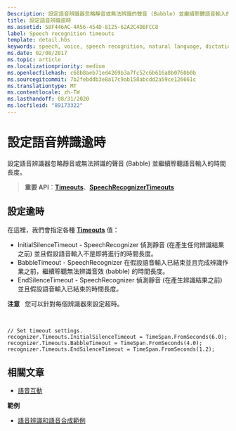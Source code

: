 ```yaml
---
Description: 設定語音辨識器忽略靜音或無法辨識的聲音 (Babble) 並繼續聆聽語音輸入的時間長度。
title: 設定語音辨識逾時
ms.assetid: 58F446AC-4A56-454D-8125-62A2C4DBFCC8
label: Speech recognition timeouts
template: detail.hbs
keywords: speech, voice, speech recognition, natural language, dictation, input, user interaction, 語音, 聲音, 語音辨識, 自然語言, 聽寫, 輸入, 使用者互動
ms.date: 02/08/2017
ms.topic: article
ms.localizationpriority: medium
ms.openlocfilehash: c68b8aeb71ed4269b3a7fc52c6b616a8b0760b0b
ms.sourcegitcommit: 7b2febddb3e8a17c9ab158abcdd2a59ce126661c
ms.translationtype: MT
ms.contentlocale: zh-TW
ms.lasthandoff: 08/31/2020
ms.locfileid: "89173322"
---
```

# <a name="set-speech-recognition-timeouts"></a>設定語音辨識逾時


設定語音辨識器忽略靜音或無法辨識的聲音 (Babble) 並繼續聆聽語音輸入的時間長度。

> **重要 API**：[**Timeouts**](/uwp/api/windows.media.speechrecognition.speechrecognizer.timeouts)、[**SpeechRecognizerTimeouts**](/uwp/api/Windows.Media.SpeechRecognition.SpeechRecognizerTimeouts)

## <a name="set-a-timeout"></a>設定逾時


在這裡，我們會指定各種 [**Timeouts**](/uwp/api/windows.media.speechrecognition.speechrecognizer.timeouts) 值：

-   InitialSilenceTimeout - SpeechRecognizer 偵測靜音 (在產生任何辨識結果之前) 並且假設語音輸入不是即將進行的時間長度。
-   BabbleTimeout - SpeechRecognizer 在假設語音輸入已結束並且完成辨識作業之前，繼續聆聽無法辨識音效 (babble) 的時間長度。
-   EndSilenceTimeout - SpeechRecognizer 偵測靜音 (在產生辨識結果之前) 並且假設語音輸入已結束的時間長度。

**注意**   您可以針對每個辨識器來設定超時。

 

```CSharp
// Set timeout settings.
recognizer.Timeouts.InitialSilenceTimeout = TimeSpan.FromSeconds(6.0);
recognizer.Timeouts.BabbleTimeout = TimeSpan.FromSeconds(4.0);
recognizer.Timeouts.EndSilenceTimeout = TimeSpan.FromSeconds(1.2);
```

## <a name="related-articles"></a>相關文章

* [語音互動](speech-interactions.md)

**範例**

* [語音辨識和語音合成範例](https://github.com/Microsoft/Windows-universal-samples/tree/master/Samples/SpeechRecognitionAndSynthesis)